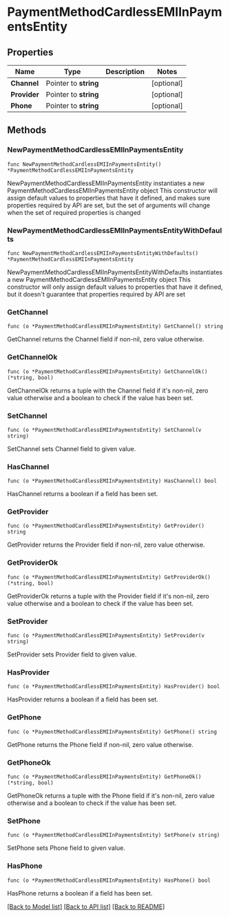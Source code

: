 # PaymentMethodCardlessEMIInPaymentsEntity

## Properties

Name | Type | Description | Notes
------------ | ------------- | ------------- | -------------
**Channel** | Pointer to **string** |  | [optional] 
**Provider** | Pointer to **string** |  | [optional] 
**Phone** | Pointer to **string** |  | [optional] 

## Methods

### NewPaymentMethodCardlessEMIInPaymentsEntity

`func NewPaymentMethodCardlessEMIInPaymentsEntity() *PaymentMethodCardlessEMIInPaymentsEntity`

NewPaymentMethodCardlessEMIInPaymentsEntity instantiates a new PaymentMethodCardlessEMIInPaymentsEntity object
This constructor will assign default values to properties that have it defined,
and makes sure properties required by API are set, but the set of arguments
will change when the set of required properties is changed

### NewPaymentMethodCardlessEMIInPaymentsEntityWithDefaults

`func NewPaymentMethodCardlessEMIInPaymentsEntityWithDefaults() *PaymentMethodCardlessEMIInPaymentsEntity`

NewPaymentMethodCardlessEMIInPaymentsEntityWithDefaults instantiates a new PaymentMethodCardlessEMIInPaymentsEntity object
This constructor will only assign default values to properties that have it defined,
but it doesn't guarantee that properties required by API are set

### GetChannel

`func (o *PaymentMethodCardlessEMIInPaymentsEntity) GetChannel() string`

GetChannel returns the Channel field if non-nil, zero value otherwise.

### GetChannelOk

`func (o *PaymentMethodCardlessEMIInPaymentsEntity) GetChannelOk() (*string, bool)`

GetChannelOk returns a tuple with the Channel field if it's non-nil, zero value otherwise
and a boolean to check if the value has been set.

### SetChannel

`func (o *PaymentMethodCardlessEMIInPaymentsEntity) SetChannel(v string)`

SetChannel sets Channel field to given value.

### HasChannel

`func (o *PaymentMethodCardlessEMIInPaymentsEntity) HasChannel() bool`

HasChannel returns a boolean if a field has been set.

### GetProvider

`func (o *PaymentMethodCardlessEMIInPaymentsEntity) GetProvider() string`

GetProvider returns the Provider field if non-nil, zero value otherwise.

### GetProviderOk

`func (o *PaymentMethodCardlessEMIInPaymentsEntity) GetProviderOk() (*string, bool)`

GetProviderOk returns a tuple with the Provider field if it's non-nil, zero value otherwise
and a boolean to check if the value has been set.

### SetProvider

`func (o *PaymentMethodCardlessEMIInPaymentsEntity) SetProvider(v string)`

SetProvider sets Provider field to given value.

### HasProvider

`func (o *PaymentMethodCardlessEMIInPaymentsEntity) HasProvider() bool`

HasProvider returns a boolean if a field has been set.

### GetPhone

`func (o *PaymentMethodCardlessEMIInPaymentsEntity) GetPhone() string`

GetPhone returns the Phone field if non-nil, zero value otherwise.

### GetPhoneOk

`func (o *PaymentMethodCardlessEMIInPaymentsEntity) GetPhoneOk() (*string, bool)`

GetPhoneOk returns a tuple with the Phone field if it's non-nil, zero value otherwise
and a boolean to check if the value has been set.

### SetPhone

`func (o *PaymentMethodCardlessEMIInPaymentsEntity) SetPhone(v string)`

SetPhone sets Phone field to given value.

### HasPhone

`func (o *PaymentMethodCardlessEMIInPaymentsEntity) HasPhone() bool`

HasPhone returns a boolean if a field has been set.


[[Back to Model list]](../README.md#documentation-for-models) [[Back to API list]](../README.md#documentation-for-api-endpoints) [[Back to README]](../README.md)


